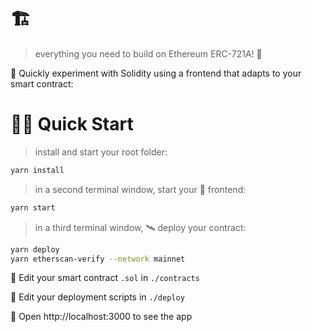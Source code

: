# 🏗 

> everything you need to build on Ethereum ERC-721A! 🚀

🧪 Quickly experiment with Solidity using a frontend that adapts to your smart contract:


# 🏄‍♂️ Quick Start
> install and start your root folder:

```bash
yarn install
```

> in a second terminal window, start your 📱 frontend:

```bash
yarn start
```

> in a third terminal window, 🛰 deploy your contract:

```bash
yarn deploy
yarn etherscan-verify --network mainnet
```

🔏 Edit your smart contract `.sol` in `./contracts`

💼 Edit your deployment scripts in `./deploy`

📱 Open http://localhost:3000 to see the app

